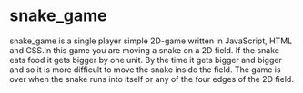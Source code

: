 # snake_game
snake_game is a single player simple 2D-game written in JavaScript, HTML and CSS.In this game you are moving a snake on a 2D field. If the snake eats food it gets bigger by one unit. By the time it gets bigger and bigger and so it is more difficult to move the snake inside the field. The game is over when the snake runs into itself or any of the four edges of the 2D field.
